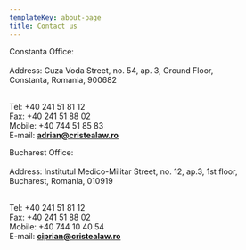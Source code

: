 ```yaml
---
templateKey: about-page
title: Contact us
---
```

Constanta Office:<br><br>
Address: Cuza Voda Street, no. 54, ap. 3, Ground Floor,<br>
Constanta, Romania, 900682<br><br>
 
Tel: +40 241 51 81 12<br>
Fax: +40 241 51 88 02<br>
Mobile: +40 744 51 85 83<br>
E-mail: <b>adrian@cristealaw.ro</b><br>
 
Bucharest Office:<br><br>
Address: Institutul Medico-Militar Street, no. 12, ap.3, 1st floor,<br>
Bucharest, Romania, 010919<br><br>

Tel: +40 241 51 81 12<br>
Fax: +40 241 51 88 02<br>
Mobile: +40 744 10 40 54<br>
E-mail: <b>ciprian@cristealaw.ro</b>
